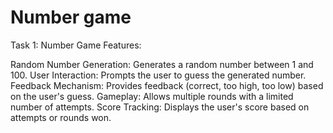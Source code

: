 # Number game
Task 1: Number Game Features:

Random Number Generation: Generates a random number between 1 and 100.
User Interaction: Prompts the user to guess the generated number. 
Feedback Mechanism: Provides feedback (correct, too high, too low) based on the user's guess.
Gameplay: Allows multiple rounds with a limited number of attempts. 
Score Tracking: Displays the user's score based on attempts or rounds won.

